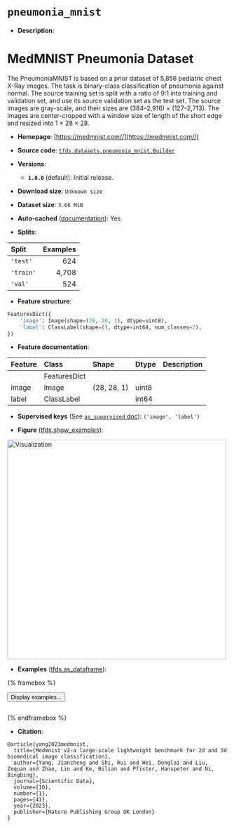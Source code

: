 <div itemscope itemtype="http://schema.org/Dataset">
  <div itemscope itemprop="includedInDataCatalog" itemtype="http://schema.org/DataCatalog">
    <meta itemprop="name" content="TensorFlow Datasets" />
  </div>
  <meta itemprop="name" content="pneumonia_mnist" />
  <meta itemprop="description" content="# MedMNIST Pneumonia Dataset&#10;&#10;The PneumoniaMNIST is based on a prior dataset of 5,856 pediatric chest X-Ray&#10;images. The task is binary-class classification of pneumonia against normal. The&#10;source training set is split with a ratio of 9:1 into training and validation&#10;set, and use its source validation set as the test set. The source images are&#10;gray-scale, and their sizes are (384–2,916) × (127–2,713). The images are&#10;center-cropped with a window size of length of the short edge and resized into 1&#10;× 28 × 28.&#10;&#10;To use this dataset:&#10;&#10;```python&#10;import tensorflow_datasets as tfds&#10;&#10;ds = tfds.load(&#x27;pneumonia_mnist&#x27;, split=&#x27;train&#x27;)&#10;for ex in ds.take(4):&#10;  print(ex)&#10;```&#10;&#10;See [the guide](https://www.tensorflow.org/datasets/overview) for more&#10;informations on [tensorflow_datasets](https://www.tensorflow.org/datasets).&#10;&#10;&lt;img src=&quot;https://storage.googleapis.com/tfds-data/visualization/fig/pneumonia_mnist-1.0.0.png&quot; alt=&quot;Visualization&quot; width=&quot;500px&quot;&gt;&#10;&#10;" />
  <meta itemprop="url" content="https://www.tensorflow.org/datasets/catalog/pneumonia_mnist" />
  <meta itemprop="sameAs" content="https://medmnist.com//" />
  <meta itemprop="citation" content="@article{yang2023medmnist,&#10;  title={Medmnist v2-a large-scale lightweight benchmark for 2d and 3d biomedical image classification},&#10;  author={Yang, Jiancheng and Shi, Rui and Wei, Donglai and Liu, Zequan and Zhao, Lin and Ke, Bilian and Pfister, Hanspeter and Ni, Bingbing},&#10;  journal={Scientific Data},&#10;  volume={10},&#10;  number={1},&#10;  pages={41},&#10;  year={2023},&#10;  publisher={Nature Publishing Group UK London}&#10;}" />
</div>

# `pneumonia_mnist`


*   **Description**:

# MedMNIST Pneumonia Dataset

The PneumoniaMNIST is based on a prior dataset of 5,856 pediatric chest X-Ray
images. The task is binary-class classification of pneumonia against normal. The
source training set is split with a ratio of 9:1 into training and validation
set, and use its source validation set as the test set. The source images are
gray-scale, and their sizes are (384–2,916) × (127–2,713). The images are
center-cropped with a window size of length of the short edge and resized into 1
× 28 × 28.

*   **Homepage**: [https://medmnist.com//](https://medmnist.com//)

*   **Source code**:
    [`tfds.datasets.pneumonia_mnist.Builder`](https://github.com/tensorflow/datasets/tree/master/tensorflow_datasets/datasets/pneumonia_mnist/pneumonia_mnist_dataset_builder.py)

*   **Versions**:

    *   **`1.0.0`** (default): Initial release.

*   **Download size**: `Unknown size`

*   **Dataset size**: `3.66 MiB`

*   **Auto-cached**
    ([documentation](https://www.tensorflow.org/datasets/performances#auto-caching)):
    Yes

*   **Splits**:

Split     | Examples
:-------- | -------:
`'test'`  | 624
`'train'` | 4,708
`'val'`   | 524

*   **Feature structure**:

```python
FeaturesDict({
    'image': Image(shape=(28, 28, 1), dtype=uint8),
    'label': ClassLabel(shape=(), dtype=int64, num_classes=2),
})
```

*   **Feature documentation**:

Feature | Class        | Shape       | Dtype | Description
:------ | :----------- | :---------- | :---- | :----------
        | FeaturesDict |             |       |
image   | Image        | (28, 28, 1) | uint8 |
label   | ClassLabel   |             | int64 |

*   **Supervised keys** (See
    [`as_supervised` doc](https://www.tensorflow.org/datasets/api_docs/python/tfds/load#args)):
    `('image', 'label')`

*   **Figure**
    ([tfds.show_examples](https://www.tensorflow.org/datasets/api_docs/python/tfds/visualization/show_examples)):

<img src="https://storage.googleapis.com/tfds-data/visualization/fig/pneumonia_mnist-1.0.0.png" alt="Visualization" width="500px">

*   **Examples**
    ([tfds.as_dataframe](https://www.tensorflow.org/datasets/api_docs/python/tfds/as_dataframe)):

<!-- mdformat off(HTML should not be auto-formatted) -->

{% framebox %}

<button id="displaydataframe">Display examples...</button>
<div id="dataframecontent" style="overflow-x:auto"></div>
<script>
const url = "https://storage.googleapis.com/tfds-data/visualization/dataframe/pneumonia_mnist-1.0.0.html";
const dataButton = document.getElementById('displaydataframe');
dataButton.addEventListener('click', async () => {
  // Disable the button after clicking (dataframe loaded only once).
  dataButton.disabled = true;

  const contentPane = document.getElementById('dataframecontent');
  try {
    const response = await fetch(url);
    // Error response codes don't throw an error, so force an error to show
    // the error message.
    if (!response.ok) throw Error(response.statusText);

    const data = await response.text();
    contentPane.innerHTML = data;
  } catch (e) {
    contentPane.innerHTML =
        'Error loading examples. If the error persist, please open '
        + 'a new issue.';
  }
});
</script>

{% endframebox %}

<!-- mdformat on -->

*   **Citation**:

```
@article{yang2023medmnist,
  title={Medmnist v2-a large-scale lightweight benchmark for 2d and 3d biomedical image classification},
  author={Yang, Jiancheng and Shi, Rui and Wei, Donglai and Liu, Zequan and Zhao, Lin and Ke, Bilian and Pfister, Hanspeter and Ni, Bingbing},
  journal={Scientific Data},
  volume={10},
  number={1},
  pages={41},
  year={2023},
  publisher={Nature Publishing Group UK London}
}
```

